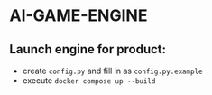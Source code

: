 # AI-GAME-ENGINE

## Launch engine for product:
- create `config.py` and fill in as `config.py.example`
- execute `docker compose up --build`